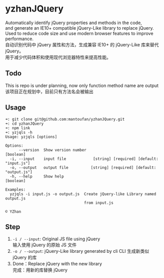 # yzhanJQuery
Automatically identify jQuery properties and methods in the code,  
and generate an IE10+ compatible jQuery-Like library to replace jQuery.  
Used to reduce code size and use modern browser features to improve performance.  
自动识别代码中 jQuery 属性和方法，生成兼容 IE10+ 的 jQuery-Like 库来替代 jQuery。  
用于减少代码体积和使用现代浏览器特性来提高性能。  

## Todo
This is repo is under planning, now only function method name are output  
该项目正在规划中，目前只有方法名会被输出  

## Usage
```shell
➜: git clone git@github.com:mantoufan/yzhanJQuery.git
➜: cd yzhanJQuery
➜: npm link
➜: yzjqls -h 
Usage: yzjqls [options]

Options:
      --version  Show version number                                   [boolean]
  -i, --input    input file            [string] [required] [default: "input.js"]
  -o, --output   output file          [string] [required] [default: "output.js"]
  -h, --help     Show help                                             [boolean]

Examples:
  yzjqls -i input.js -o output.js  Create jQuery-like Library named output.js
                                   from input.js

© YZhan
```

## Step
1. `-i / --input`: Original JS file using jQuery  
  输入使用 jQuery 的原始 JS 文件
2. `-o / --output`: jQuery-Like library generated by cli
  CLI 生成新类似 jQuery 的库
3. Done：Replace jQuery with the new library  
  完成：用新的库替换 jQuery